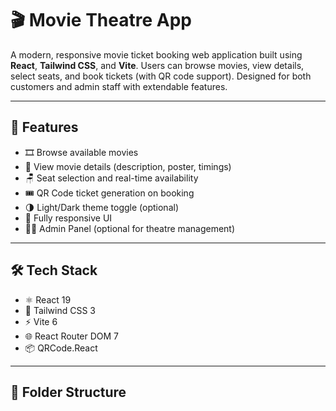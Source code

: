 # 🎬 Movie Theatre App

A modern, responsive movie ticket booking web application built using **React**, **Tailwind CSS**, and **Vite**. Users can browse movies, view details, select seats, and book tickets (with QR code support). Designed for both customers and admin staff with extendable features.

---

## 🚀 Features

- 🎞️ Browse available movies
- 📃 View movie details (description, poster, timings)
- 🪑 Seat selection and real-time availability
- 🎟️ QR Code ticket generation on booking
- 🌗 Light/Dark theme toggle (optional)
- 📱 Fully responsive UI
- 👨‍💼 Admin Panel (optional for theatre management)

---

## 🛠️ Tech Stack

- ⚛️ React 19
- 💨 Tailwind CSS 3
- ⚡ Vite 6
- 🌐 React Router DOM 7
- 📦 QRCode.React

---

## 📁 Folder Structure

